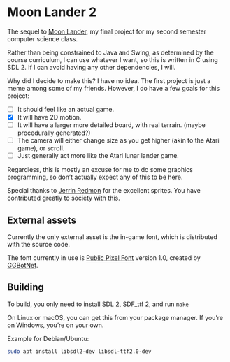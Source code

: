 # Moon Lander 2

The sequel to [Moon Lander](https://github.com/WCBROW01/MoonLander_WCB/), my final project for my second semester computer science class.

Rather than being constrained to Java and Swing, as determined by the course curriculum, I can use whatever I want, so this is written in C using SDL 2. If I can avoid having any other dependencies, I will.

Why did I decide to make this? I have no idea. The first project is just a meme among some of my friends. However, I do have a few goals for this project:

- [ ] It should feel like an actual game.
- [x] It will have 2D motion.
- [ ] It will have a larger more detailed board, with real terrain. (maybe procedurally generated?)
- [ ] The camera will either change size as you get higher (akin to the Atari game), or scroll.
- [ ] Just generally act more like the Atari lunar lander game.

Regardless, this is mostly an excuse for me to do some graphics programming, so don’t actually expect any of this to be here.

Special thanks to [Jerrin Redmon](https://github.com/CircuitBread0111) for the excellent sprites. You have contributed greatly to society with this.

## External assets

Currently the only external asset is the in-game font, which is distributed with the source code.

The font currently in use is [Public Pixel Font](https://ggbot.itch.io/public-pixel-font) version 1.0, created by [GGBotNet](https://www.ggbot.net/fonts/).

## Building

To build, you only need to install SDL 2, SDF_ttf 2, and run `make`

On Linux or macOS, you can get this from your package manager. If you’re on Windows, you’re on your own.

Example for Debian/Ubuntu:

```sh
sudo apt install libsdl2-dev libsdl-ttf2.0-dev
```

